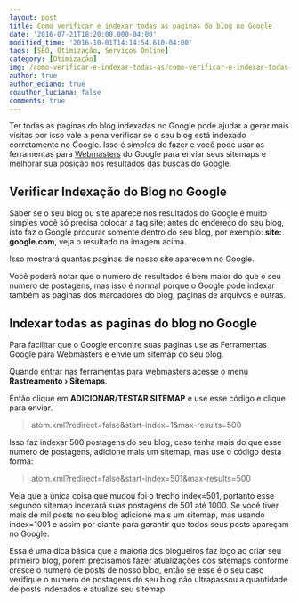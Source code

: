 ```yaml
---
layout: post
title: Como verificar e indexar todas as paginas do blog no Google
date: '2016-07-21T18:20:00.000-04:00'
modified_time: '2016-10-01T14:14:54.610-04:00'
tags: [SEO, Otimização, Serviços Online]
category: [Otimização]
img: /como-verificar-e-indexar-todas-as/como-verificar-e-indexar-todas-as.png
author: true
author_ediano: true
coauthor_luciana: false
comments: true
---
```


Ter todas as paginas do blog indexadas no Google pode ajudar a gerar mais visitas por isso vale a pena verificar se o seu blog está indexado corretamente no Google. Isso é simples de fazer e você pode usar as ferramentas para <a href="http://www.google.com/webmasters" rel="nofollow" target="_blank">Webmasters</a> do Google para enviar seus sitemaps e melhorar sua posição nos resultados das buscas do Google.

## Verificar Indexação do Blog no Google
Saber se o seu blog ou site aparece nos resultados do Google é muito simples você só precisa colocar a tag site: antes do endereço do seu blog, isto faz o Google procurar somente dentro do seu blog, por exemplo: **site: google.com**, veja o resultado na imagem acima.

Isso mostrará quantas paginas de nosso site aparecem no Google.

Você poderá notar que o numero de resultados é bem maior do que o seu numero de postagens, mas isso é normal porque o Google pode indexar também as paginas dos marcadores do blog, paginas de arquivos e outras.

## Indexar todas as paginas do blog no Google
Para facilitar que o Google encontre suas paginas use as Ferramentas Google para Webmasters e envie um sitemap do seu blog.

Quando entrar nas ferramentas para webmasters acesse o menu **Rastreamento › Sitemaps**.

Então clique em **ADICIONAR/TESTAR SITEMAP** e use esse código e clique para enviar.

> atom.xml?redirect=false&amp;start-index=1&amp;max-results=500

Isso faz indexar 500 postagens do seu blog, caso tenha mais do que esse numero de postagens, adicione mais um sitemap, mas use o código desta forma:

> atom.xml?redirect=false&amp;start-index=501&amp;max-results=500

Veja que a única coisa que mudou foi o trecho index=501, portanto esse segundo sitemap indexará suas postagens de 501 até 1000. Se você tiver mais de mil posts no seu blog adicione mais um sitemap, mas usando index=1001 e assim por diante para garantir que todos seus posts apareçam no Google.

Essa é uma dica básica que a maioria dos blogueiros faz logo ao criar seu primeiro blog, porém precisamos fazer atualizações dos sitemaps conforme cresce o numero de posts de nosso blog, então se esse é o seu caso verifique o numero de postagens do seu blog não ultrapassou a quantidade de posts indexados e atualize seu sitemap.